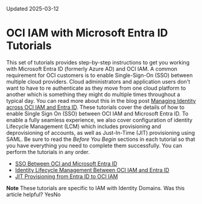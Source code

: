 Updated 2025-03-12
# OCI IAM with Microsoft Entra ID Tutorials 
This set of tutorials provides step-by-step instructions to get you working with Microsoft Entra ID (formerly Azure AD) and OCI IAM.
A common requirement for OCI customers is to enable Single-Sign-On (SSO) between multiple cloud providers. Cloud administrators and application users don't want to have to re authenticate as they move from one cloud platform to another which is something they might do multiple times throughout a typical day. You can read more about this in the blog post [Managing Identity across OCI IAM and Entra ID](https://blogs.oracle.com/cloudsecurity/post/managing-identity-across-oci-iam-and-azure-ad).
These tutorials cover the details of how to enable Single Sign On (SSO) between OCI IAM and Microsoft Entra ID. To enable a fully seamless experience, we also cover configuration of identity Lifecycle Management (LCM) which includes provisioning and deprovisioning of accounts, as well as Just-In-Time (JIT) provisioning using SAML.
Be sure to read the _Before You Begin_ sections in each tutorial so that you have everything you need to complete them successfully. You can perform the tutorials in any order.
  * [SSO Between OCI and Microsoft Entra ID](https://docs.oracle.com/en-us/iaas/Content/Identity/tutorials/azure_ad/sso_azure/azure_sso.htm#azure-sso "In this tutorial, configure SSO between the OCI IAM and Microsoft Entra ID, using Entra ID as the identity provider \(IdP\).")
  * [Identity Lifecycle Management Between OCI IAM and Entra ID](https://docs.oracle.com/en-us/iaas/Content/Identity/tutorials/azure_ad/lifecycle_azure/azure_lifecycle.htm#azure-lifecycle "Configure provisioning between OCI IAM and Entra ID using three different methods.")
  * [JIT Provisioning from Entra ID to OCI IAM](https://docs.oracle.com/en-us/iaas/Content/Identity/tutorials/azure_ad/jit_azure/azure_jit.htm#jit-get-started "In this tutorial, you configure Just-In-Time \(JIT\) Provisioning between between the OCI Console and Entra ID, using Entra ID as the IdP.")


**Note** These tutorials are specific to IAM with Identity Domains.
Was this article helpful?
YesNo

